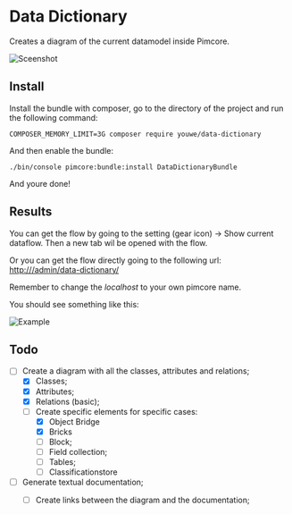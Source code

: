 Data Dictionary
======
Creates a diagram of the current datamodel inside Pimcore.

![Sceenshot](https://image.ibb.co/mRmAgL/Screenshot-2018-10-17-at-23-46-00.png)

## Install

Install the bundle with composer, go to the directory of the project and run the following command:

```
COMPOSER_MEMORY_LIMIT=3G composer require youwe/data-dictionary
```

And then enable the bundle:

```
./bin/console pimcore:bundle:install DataDictionaryBundle
```

And youre done!
## Results

You can get the flow by going to the setting (gear icon) -> Show current dataflow. Then a new tab wil be opened with the flow.

Or you can get the flow directly going to the following url: 
[http://<localhost>/admin/data-dictionary/](http://<localhost>/admin/data-dictionary)

Remember to change the *localhost* to your own pimcore name.

You should see something like this:

![Example](https://image.ibb.co/dF71pU/image.png)


## Todo
- [ ]  Create a diagram with all the classes, attributes and relations;
    - [x] Classes;
    - [x] Attributes;
    - [x] Relations (basic);  
    - [ ]  Create specific elements for specific cases:
        - [x]  Object Bridge
        - [x]  Bricks
        - [ ]  Block;
        - [ ]  Field collection;
        - [ ]  Tables;
        - [ ]  Classificationstore
- [ ] Generate textual documentation;
    - [ ] Create links between the diagram and the documentation;
    
